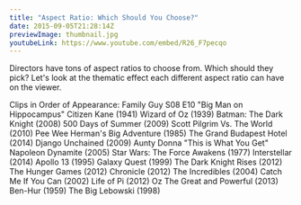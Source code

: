```yaml
---
title: "Aspect Ratio: Which Should You Choose?"
date: 2015-09-05T21:28:14Z
previewImage: thumbnail.jpg
youtubeLink: https://www.youtube.com/embed/R26_F7pecqo
---
```


Directors have tons of aspect ratios to choose from. Which should they pick? Let's look at the thematic effect each different aspect ratio can have on the viewer.

Clips in Order of Appearance:
Family Guy S08 E10 "Big Man on Hippocampus"
Citizen Kane (1941)
Wizard of Oz (1939)
Batman: The Dark Knight (2008)
500 Days of Summer (2009)
Scott Pilgrim Vs. The World (2010)
Pee Wee Herman's Big Adventure (1985)
The Grand Budapest Hotel (2014)
Django Unchained (2009)
Aunty Donna "This is What You Get"
Napoleon Dynamite (2005)
Star Wars: The Force Awakens (1977)
Interstellar (2014)
Apollo 13 (1995)
Galaxy Quest (1999)
The Dark Knight Rises (2012)
The Hunger Games (2012)
Chronicle (2012)
The Incredibles (2004)
Catch Me If You Can (2002)
Life of Pi (2012)
Oz The Great and Powerful (2013)
Ben-Hur (1959)
The Big Lebowski (1998)